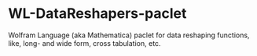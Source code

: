 # WL-DataReshapers-paclet
Wolfram Language (aka Mathematica) paclet for data reshaping functions, like, long- and wide form, cross tabulation, etc.
